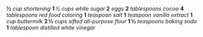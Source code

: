 **½** *cup shortening*
**1** *½ cups white sugar*
**2** *eggs*
**2** *tablespoons cocoa*
**4** *tablespoons red food coloring*
**1** *teaspoon salt*
**1** *teaspoon vanilla extract*
**1** *cup buttermilk*
**2 ½** *cups sifted all-purpose flour*
**1 ½** *teaspoons baking soda*
**1** *tablespoon distilled white vinegar*
